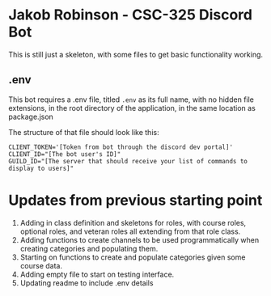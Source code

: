 # Jakob Robinson - CSC-325 Discord Bot
This is still just a skeleton, with some files to get basic functionality working.

## .env
This bot requires a .env file, titled `.env` as its full name, with no hidden file extensions, in the root directory of the application, in the same location as package.json

The structure of  that file should look like this:
```
CLIENT_TOKEN='[Token from bot through the discord dev portal]'
CLIENT_ID="[The bot user's ID]"
GUILD_ID="[The server that should receive your list of commands to display to users]"
```

# Updates from previous starting point
1. Adding in class definition and skeletons for roles, with course roles, optional roles, and veteran roles all extending from that role class.
2. Adding functions to create channels to be used programmatically when creating categories and populating them.
3. Starting on functions to create and populate categories given some course data.
4. Adding empty file to start on testing interface.
5. Updating readme to include .env details